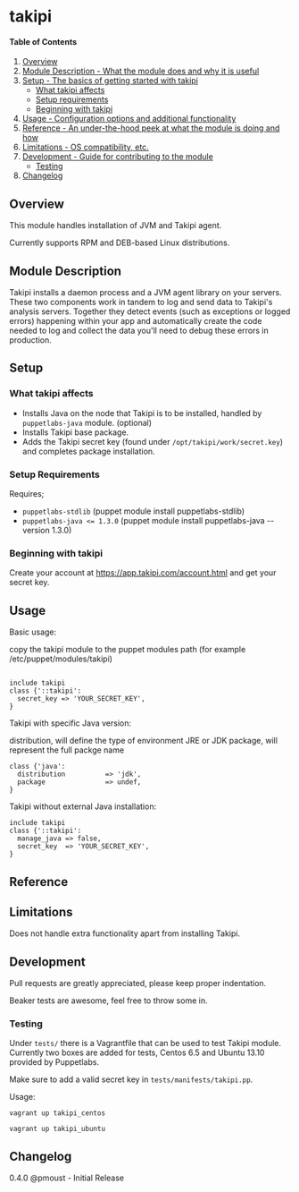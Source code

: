 # takipi

#### Table of Contents

1. [Overview](#overview)
2. [Module Description - What the module does and why it is useful](#module-description)
3. [Setup - The basics of getting started with takipi](#setup)
    * [What takipi affects](#what-takipi-affects)
    * [Setup requirements](#setup-requirements)
    * [Beginning with takipi](#beginning-with-takipi)
4. [Usage - Configuration options and additional functionality](#usage)
5. [Reference - An under-the-hood peek at what the module is doing and how](#reference)
5. [Limitations - OS compatibility, etc.](#limitations)
6. [Development - Guide for contributing to the module](#development)
    * [Testing](#testing)
7. [Changelog](#chagelog)

## Overview

This module handles installation of JVM and Takipi agent.

Currently supports RPM and DEB-based Linux distributions.

## Module Description

Takipi installs a daemon process and a JVM agent library on your servers. These two components work in tandem to log and send data to Takipi's analysis servers. Together they detect events (such as exceptions or logged errors) happening within your app and automatically create the code needed to log and collect the data you'll need to debug these errors in production.


## Setup

### What takipi affects

* Installs Java on the node that Takipi is to be installed, handled by `puppetlabs-java` module. (optional)
* Installs Takipi base package.
* Adds the Takipi secret key (found under `/opt/takipi/work/secret.key`) and completes package installation.

### Setup Requirements 

Requires;

* `puppetlabs-stdlib`         (puppet module install puppetlabs-stdlib)
* `puppetlabs-java <= 1.3.0`  (puppet module install puppetlabs-java --version 1.3.0)

### Beginning with takipi

Create your account at https://app.takipi.com/account.html and get your secret key.

## Usage

Basic usage:

copy the takipi module to the puppet modules path (for example /etc/puppet/modules/takipi)
```

include takipi
class {'::takipi':
  secret_key => 'YOUR_SECRET_KEY',
}
```

Takipi with specific Java version:

distribution, will define the type of environment JRE or JDK
package, will represent the full packge name

```
class {'java':
  distribution          => 'jdk',
  package               => undef,
}
```
Takipi without external Java installation:

```
include takipi
class {'::takipi':
  manage_java => false,
  secret_key  => 'YOUR_SECRET_KEY',
}
```

## Reference


## Limitations

Does not handle extra functionality apart from installing Takipi.

## Development

Pull requests are greatly appreciated, please keep proper indentation.

Beaker tests are awesome, feel free to throw some in.

### Testing

Under `tests/` there is a Vagrantfile that can be used to test Takipi module. Currently two boxes are added for tests, Centos 6.5 and Ubuntu 13.10 provided by Puppetlabs.

Make sure to add a valid secret key in `tests/manifests/takipi.pp`.

Usage:

`vagrant up takipi_centos`

`vagrant up takipi_ubuntu`

## Changelog

0.4.0 @pmoust - Initial Release

